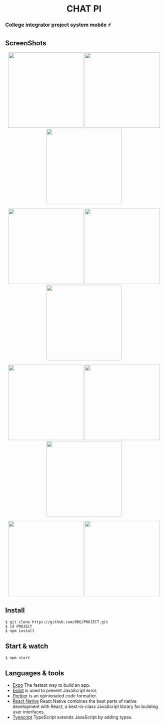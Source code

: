 
<h1 align='center'> CHAT PI </h1>

### College integrator project system mobile ⚡️

## ScreenShots

<p align='center'>
<img src='https://user-images.githubusercontent.com/52014318/104669785-84177380-56b9-11eb-8d2a-287c743c22ac.jpg' width='240' />
<img src='https://user-images.githubusercontent.com/52014318/104669804-8aa5eb00-56b9-11eb-8f4e-3b1a3ac240e2.jpg' width='240' />
<img src='https://user-images.githubusercontent.com/52014318/104669810-8ed20880-56b9-11eb-9228-257cdab806a3.jpg' width='240' />
</p>

<p align='center'>
<img src='https://user-images.githubusercontent.com/52014318/121285392-b8800c00-c8b4-11eb-9cf1-05b057a58cc7.png' width='240' />
<img src='https://user-images.githubusercontent.com/52014318/121285393-b918a280-c8b4-11eb-8f15-5e3577e3ba37.png' width='240' />
<img src='https://user-images.githubusercontent.com/52014318/121285394-b918a280-c8b4-11eb-984e-9d36de19147d.png' width='240' />
</p>

<p align='center'>
<img src='https://user-images.githubusercontent.com/52014318/121285396-b9b13900-c8b4-11eb-84f4-95d46da428ea.png' width='240' />
<img src='https://user-images.githubusercontent.com/52014318/121285398-b9b13900-c8b4-11eb-8d3b-eaa8a5f85e7a.png' width='240' />
 <img src='https://user-images.githubusercontent.com/52014318/104669819-92658f80-56b9-11eb-9481-8b26bf65e60c.jpg' width='240' />
</p>

<p align='center'>
<img src='https://user-images.githubusercontent.com/52014318/104669831-97c2da00-56b9-11eb-8440-406fc8d3719f.jpg' width='240' />
<img src='https://user-images.githubusercontent.com/52014318/104669838-9b566100-56b9-11eb-8eed-6a52e650a036.jpg' width='240' />
</p>

## Install

    $ git clone https://github.com/ORG/PROJECT.git
    $ cd PROJECT
    $ npm install

## Start & watch

    $ npm start

## Languages & tools

- [Expo](https://expo.io/) The fastest way to build an app.
- [Eslint](https://eslint.org/) is used to prevent JavaScript error.
- [Prettier](https://prettier.io/docs/en/index.html) is an opinionated code formatter.
- [React Native](https://reactnative.dev/) React Native combines the best parts of native development with React, a best-in-class JavaScript library for building user interfaces.
- [Typecript](https://www.typescriptlang.org/) TypeScript extends JavaScript by adding types.
